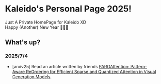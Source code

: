  # Kaleido's Personal Page 2025!  

Just A Private HomePage for Kaleido XD  
Happy (Another) New Year 🥳🥳🥳   

## What's up?  

### 2025/7/4
* [arxiv25] Read an article written by friends [PAROAttention: Pattern-Aware ReOrdering for Efficient Sparse and Quantized Attention in Visual Generation Models]().